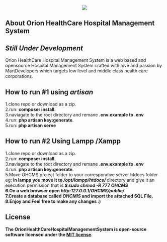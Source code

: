 <p align="center"><img src="https://github.com/MartMbithi/OHCMS/blob/master/public/img/brand/logo-black.png"></p>


## About Orion HealthCare Hospital Management System
## <i>Still Under Development</i>

Orion HealthCare Hospital Management System is a web based and opensource Hospital Management System crafted with love and passion by MartDevelopers which targets low level and middle class health care corporations.

## How to run #1 using <i>artisan</i>
1.clone repo or download as a zip.<br>
2.run: <b>composer install</b>.<br>
3.naviagate to the root directory and remane <b>.env.example to .env</b> <br>
4.run: <b>php artisan key:generate</b>.<br>
5.run: <b>php artisan serve</b>

## How to run #2 Using Lampp /Xampp
1.clone repo or download as a zip.<br>
2.run: <b>composer install</b>.<br>
3.naviagate to the root directory and remane <b>.env.example to .env</b> <br>
4.run: <b>php artisan key:generate</b>.<br>
5.Move OHCMS project folder to your correspondive server htdocs folder eg: <b>in lampp you move it to <i>/opt/lampp/htdocs/ </i></b> directory and give it an execution permission that is <b><i> $ sudo chmod -R 777 OHCMS </i><b><br>
6.On a web browser open <i>http:127.0.0.1/OHCMS/public/</i></br>
7.Create a database called <b><i>OHCMIS</i></b> and import the attached SQL File.</br>
8.Enjoy and Feel free to make any changes :)

## License


The OrionHealthCareHospitalManagementSystem is open-source software licensed under the [MIT license](https://opensource.org/licenses/MIT).
